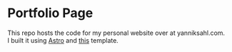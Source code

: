 # Portfolio Page

This repo hosts the code for my personal website over at yanniksahl.com.  
I built it using [Astro](https://astro.build) and [this](https://astro.build/themes/details/portfolio/) template.
